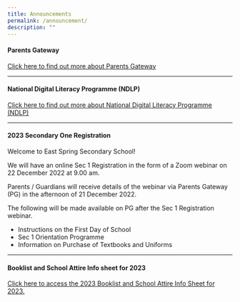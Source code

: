```yaml
---
title: Announcements
permalink: /announcement/
description: ""
---
```


<h4><strong>Parents Gateway</strong></h4>
<p><a href="/partners/parents-gateway">Click here to find out more about Parents Gateway</a></p>
<hr>
<h4><strong>National Digital Literacy Programme (NDLP)</strong></h4>
<p><a title="National Digital Literacy Programme (NDLP)" href="/ndlp" target="_blank" rel="noopener">Click here to find out more about National Digital Literacy Programme (NDLP)</a></p>
<hr>
<h4><strong>2023 Secondary One Registration</strong></h4>
<p>Welcome to East Spring Secondary School!</p>
<p>We will have an online Sec 1 Registration in the form of a Zoom webinar on 22 December 2022 at 9.00 am.&nbsp;</p>
<p>Parents / Guardians will receive details of the webinar via Parents Gateway (PG) in the afternoon of 21 December 2022.</p>
<p>The following will be made available on PG after the Sec 1 Registration webinar.</p>
<ul>
<li>Instructions on the First Day of School</li>
<li>Sec 1 Orientation Programme</li>
<li>Information on Purchase of Textbooks and Uniforms</li>
</ul>
<hr>
<h4><strong>Booklist and School Attire Info sheet for 2023</strong></h4>
<p><a href="/school-information/school-uniforms-and-books">Click here to access the 2023 Booklist and School Attire Info Sheet for 2023.</a></p>